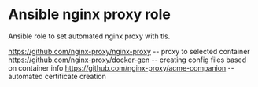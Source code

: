# Ansible nginx proxy role

Ansible role to set automated nginx proxy with tls.

https://github.com/nginx-proxy/nginx-proxy -- proxy to selected container
https://github.com/nginx-proxy/docker-gen -- creating config files based on container info
https://github.com/nginx-proxy/acme-companion -- automated certificate creation